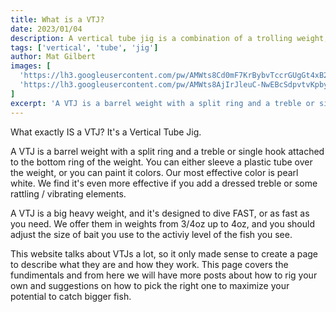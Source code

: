 ```yaml
---
title: What is a VTJ?
date: 2023/01/04
description: A vertical tube jig is a combination of a trolling weight, split rings and a treble or single hook
tags: ['vertical', 'tube', 'jig']
author: Mat Gilbert
images: [
  'https://lh3.googleusercontent.com/pw/AMWts8Cd0mF7KrBybvTccrGUgGt4xB2PL2CrK2aX_Y6n5Tf7xJADdxfP7LTBReNchi31HEYg7UYPiok-HVQlWaGFc9_Yb-u-fSJRLNIwJOSha8qYVv66_NYLNALWpadEfarJS_YTnX238ToRuEuzlri8DEGMPQ=w1206-h2676-no?authuser=0',
  'https://lh3.googleusercontent.com/pw/AMWts8AjIrJleuC-NwEBcSdpvtvKpbyejok6S3zcmuS8Sg7_o9twPiKr-ZnYvz-XACpAtrlHpLm49zlLzcOVBOte-2pXlWkF5pgMCCEmifGH8BUQ3bk3tAuU2yV7xcUnB-7YV_A-fUEW6grrok5-xFTdoPG52A=w1206-h2676-no?authuser=0'
]
excerpt: 'A VTJ is a barrel weight with a split ring and a treble or single hook attached to the bottom ring of the weight. You can either sleeve a plastic tube over the weight, or you can paint it colors.'
---
```


What exactly IS a VTJ? It's a Vertical Tube Jig.

A VTJ is a barrel weight with a split ring and a treble or single hook attached to the bottom ring of the weight. You can either sleeve a plastic tube over the weight, or you can paint it colors. Our most effective color is pearl white. We find it's even more effective if you add a dressed treble or some rattling / vibrating elements.

A VTJ is a big heavy weight, and it's designed to dive FAST, or as fast as you need. We offer them in weights from 3/4oz up to 4oz, and you should adjust the size of bait you use to the activiy level of the fish you see.

This website talks about VTJs a lot, so it only made sense to create a page to describe what they are and how they work. This page covers the fundimentals and from here we will have more posts about how to rig your own and suggestions on how to pick the right one to maximize your potential to catch bigger fish.